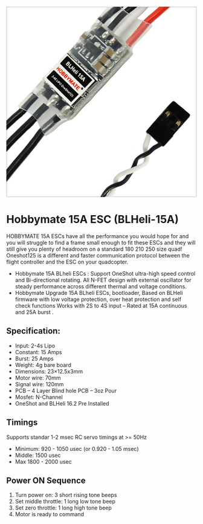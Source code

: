 ![](pics/15A.jpg)

# Hobbymate 15A ESC (BLHeli-15A)

HOBBYMATE 15A ESCs have all the performance you would hope for and you will 
struggle to find a frame small enough to fit these ESCs and they will still 
give you plenty of headroom on a standard 180 210 250 size quad!
Oneshot125 is a different and faster communication protocol between the flight 
controller and the ESC on your quadcopter.

- Hobbymate 15A BLheli ESCs : Support OneShot ultra-high speed control and Bi-directional rotating. All N-FET design with external oscillator for steady performance across different thermal and voltage conditions.
- Hobbymate Upgrade 15A BLheli ESCs, bootloader, Based on BLHeli firmware with low voltage protection, over heat protection and self check functions Works with 2S to 4S input – Rated at 15A continuous and 25A burst .

## Specification:

- Input: 2-4s Lipo                    
- Constant: 15 Amps
- Burst: 25 Amps                     
- Weight: 4g bare board
- Dimensions: 23×12.5x3mm  
- Motor wire: 70mm
- Signal wire: 120mm              
- PCB – 4 Layer Blind hole PCB – 3oz Pour
- Mosfet: N-Channel               
- OneShot and BLHeli 16.2 Pre Installed

## Timings

Supports standar 1-2 msec RC servo timings at >= 50Hz

- Minimum: 920 - 1050 usec (or 0.920 - 1.05 msec)
- Middle: 1500 usec
- Max 1800 - 2000 usec

## Power ON Sequence

1. Turn power on: 3 short rising tone beeps
2. Set middle throttle: 1 long low tone beep
3. Set zero throttle: 1 long high tone beep
4. Motor is ready to command
